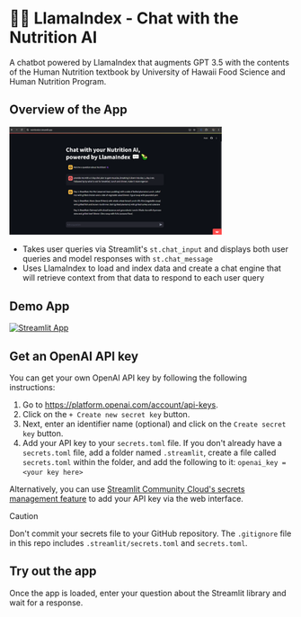 # 🍇🥑 LlamaIndex - Chat with the Nutrition AI

A chatbot powered by LlamaIndex that augments GPT 3.5 with the contents of the Human Nutrition textbook by University of Hawaii Food Science and Human Nutrition Program.

## Overview of the App

<img src="picture.png" width="75%">

- Takes user queries via Streamlit's `st.chat_input` and displays both user queries and model responses with `st.chat_message`
- Uses LlamaIndex to load and index data and create a chat engine that will retrieve context from that data to respond to each user query

## Demo App

[![Streamlit App](https://static.streamlit.io/badges/streamlit_badge_black_white.svg)](https://nutritionbot.streamlit.app/)

## Get an OpenAI API key

You can get your own OpenAI API key by following the following instructions:
1. Go to https://platform.openai.com/account/api-keys.
2. Click on the `+ Create new secret key` button.
3. Next, enter an identifier name (optional) and click on the `Create secret key` button.
4. Add your API key to your `secrets.toml` file. If you don't already have a `secrets.toml` file, add a folder named `.streamlit`, create a file called `secrets.toml` within the folder, and add the following to it:
``` openai_key = <your key here> ```
   
Alternatively, you can use [Streamlit Community Cloud's secrets management feature](https://docs.streamlit.io/deploy/streamlit-community-cloud/deploy-your-app/secrets-management) to add your API key via the web interface.

> [!CAUTION]
> Don't commit your secrets file to your GitHub repository. The `.gitignore` file in this repo includes `.streamlit/secrets.toml` and `secrets.toml`. 

## Try out the app

Once the app is loaded, enter your question about the Streamlit library and wait for a response.
